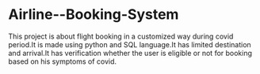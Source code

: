# Airline--Booking-System
This project is about flight booking in a customized way during covid period.It is made using python and SQL language.It has limited destination and arrival.It has verification whether the user is eligible or not for booking based on his symptoms of covid.
